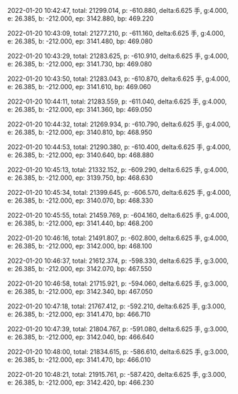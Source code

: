 2022-01-20 10:42:47, total: 21299.014, p: -610.880, delta:6.625 手, g:4.000, e: 26.385, b: -212.000, ep: 3142.880, bp: 469.220

2022-01-20 10:43:09, total: 21277.210, p: -611.160, delta:6.625 手, g:4.000, e: 26.385, b: -212.000, ep: 3141.480, bp: 469.080

2022-01-20 10:43:29, total: 21283.625, p: -610.910, delta:6.625 手, g:4.000, e: 26.385, b: -212.000, ep: 3141.730, bp: 469.080

2022-01-20 10:43:50, total: 21283.043, p: -610.870, delta:6.625 手, g:4.000, e: 26.385, b: -212.000, ep: 3141.610, bp: 469.060

2022-01-20 10:44:11, total: 21283.559, p: -611.040, delta:6.625 手, g:4.000, e: 26.385, b: -212.000, ep: 3141.360, bp: 469.050

2022-01-20 10:44:32, total: 21269.934, p: -610.790, delta:6.625 手, g:4.000, e: 26.385, b: -212.000, ep: 3140.810, bp: 468.950

2022-01-20 10:44:53, total: 21290.380, p: -610.400, delta:6.625 手, g:4.000, e: 26.385, b: -212.000, ep: 3140.640, bp: 468.880

2022-01-20 10:45:13, total: 21332.152, p: -609.290, delta:6.625 手, g:4.000, e: 26.385, b: -212.000, ep: 3139.750, bp: 468.630

2022-01-20 10:45:34, total: 21399.645, p: -606.570, delta:6.625 手, g:4.000, e: 26.385, b: -212.000, ep: 3140.070, bp: 468.330

2022-01-20 10:45:55, total: 21459.769, p: -604.160, delta:6.625 手, g:4.000, e: 26.385, b: -212.000, ep: 3141.440, bp: 468.200

2022-01-20 10:46:16, total: 21491.807, p: -602.800, delta:6.625 手, g:4.000, e: 26.385, b: -212.000, ep: 3142.000, bp: 468.100

2022-01-20 10:46:37, total: 21612.374, p: -598.330, delta:6.625 手, g:3.000, e: 26.385, b: -212.000, ep: 3142.070, bp: 467.550

2022-01-20 10:46:58, total: 21715.921, p: -594.060, delta:6.625 手, g:3.000, e: 26.385, b: -212.000, ep: 3142.340, bp: 467.050

2022-01-20 10:47:18, total: 21767.412, p: -592.210, delta:6.625 手, g:3.000, e: 26.385, b: -212.000, ep: 3141.470, bp: 466.710

2022-01-20 10:47:39, total: 21804.767, p: -591.080, delta:6.625 手, g:3.000, e: 26.385, b: -212.000, ep: 3142.040, bp: 466.640

2022-01-20 10:48:00, total: 21834.615, p: -586.610, delta:6.625 手, g:3.000, e: 26.385, b: -212.000, ep: 3141.470, bp: 466.010

2022-01-20 10:48:21, total: 21915.761, p: -587.420, delta:6.625 手, g:3.000, e: 26.385, b: -212.000, ep: 3142.420, bp: 466.230